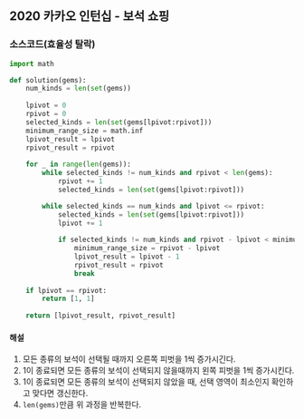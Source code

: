 ## 2020 카카오 인턴십 - 보석 쇼핑
### 소스코드(효율성 탈락)
```py
import math

def solution(gems):
    num_kinds = len(set(gems))
    
    lpivot = 0
    rpivot = 0
    selected_kinds = len(set(gems[lpivot:rpivot]))
    minimum_range_size = math.inf
    lpivot_result = lpivot
    rpivot_result = rpivot
    
    for _ in range(len(gems)):
        while selected_kinds != num_kinds and rpivot < len(gems):
            rpivot += 1
            selected_kinds = len(set(gems[lpivot:rpivot]))

        while selected_kinds == num_kinds and lpivot <= rpivot:
            selected_kinds = len(set(gems[lpivot:rpivot]))
            lpivot += 1
            
            if selected_kinds != num_kinds and rpivot - lpivot < minimum_range_size:
                minimum_range_size = rpivot - lpivot
                lpivot_result = lpivot - 1
                rpivot_result = rpivot
                break
    
    if lpivot == rpivot:
        return [1, 1]
    
    return [lpivot_result, rpivot_result]
```
#### 해설
1. 모든 종류의 보석이 선택될 때까지 오른쪽 피벗을 1씩 증가시긴다.
2. 1이 종료되면 모든 종류의 보석이 선택되지 않을때까지 왼쪽 피벗을 1씩 증가시킨다.
3. 1이 종료되면 모든 종류의 보석이 선택되지 않았을 때, 선택 영역이 최소인지 확인하고 맞다면 갱신한다.
4. `len(gems)`만큼 위 과정을 반복한다.
